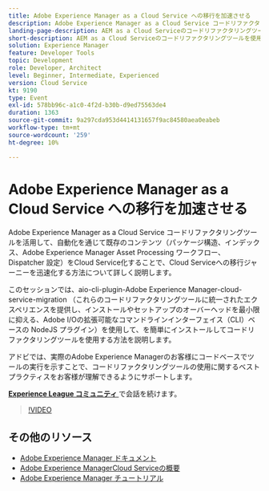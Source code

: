 ```yaml
---
title: Adobe Experience Manager as a Cloud Service への移行を加速させる
description: Adobe Experience Manager as a Cloud Service コードリファクタリングツールを活用して、自動化を通じて既存のコンテンツ（パッケージ構造、インデックス、Adobe Experience Manager Asset Processing ワークフロー、Dispatcher 設定）をCloud Service化することで、Cloud Serviceへの移行ジャーニーを迅速化する方法について詳しく説明します。
landing-page-description: AEM as a Cloud Serviceのコードリファクタリングツールを使用して、Cloud Serviceへの移行を迅速に行います。
short-description: AEM as a Cloud Serviceのコードリファクタリングツールを使用して、Cloud Serviceへの移行を迅速に行います。
solution: Experience Manager
feature: Developer Tools
topic: Development
role: Developer, Architect
level: Beginner, Intermediate, Experienced
version: Cloud Service
kt: 9190
type: Event
exl-id: 578bb96c-a1c0-4f2d-b30b-d9ed75563de4
duration: 1363
source-git-commit: 9a297cda953d4414131657f9ac84580aea0eabeb
workflow-type: tm+mt
source-wordcount: '259'
ht-degree: 10%

---
```


# Adobe Experience Manager as a Cloud Service への移行を加速させる

Adobe Experience Manager as a Cloud Service コードリファクタリングツールを活用して、自動化を通じて既存のコンテンツ（パッケージ構造、インデックス、Adobe Experience Manager Asset Processing ワークフロー、Dispatcher 設定）をCloud Service化することで、Cloud Serviceへの移行ジャーニーを迅速化する方法について詳しく説明します。

このセッションでは、aio-cli-plugin-Adobe Experience Manager-cloud-service-migration （これらのコードリファクタリングツールに統一されたエクスペリエンスを提供し、インストールやセットアップのオーバーヘッドを最小限に抑える、Adobe I/Oの拡張可能なコマンドラインインターフェイス（CLI）ベースの NodeJS プラグイン）を使用して、を簡単にインストールしてコードリファクタリングツールを使用する方法を説明します。

アドビでは、実際のAdobe Experience Managerのお客様にコードベースでツールの実行を示すことで、コードリファクタリングツールの使用に関するベストプラクティスをお客様が理解できるようにサポートします。

**[Experience League コミュニティ ](https://adobe.ly/3ETr7FI)** で会話を続けます。

>[!VIDEO](https://video.tv.adobe.com/v/338036/?quality=12&learn=on&hidetitle=true)

## その他のリソース

- [Adobe Experience Manager ドキュメント ](https://experienceleague.adobe.com/docs/experience-manager-cloud-service.html)
- [Adobe Experience ManagerCloud Serviceの概要 ](https://experienceleague.adobe.com/docs/experience-manager-cloud-service/overview/home.html)
- [Adobe Experience Manager チュートリアル](https://experienceleague.adobe.com/docs/experience-manager-tutorials.html)
